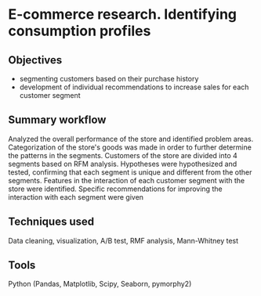 # E-commerce research. Identifying consumption profiles

## Objectives
- segmenting customers based on their purchase history
- development of individual recommendations to increase sales for each customer segment

## Summary workflow
Analyzed the overall performance of the store and identified problem areas. Categorization of the store's goods was made in order to further determine the patterns in the segments. Customers of the store are divided into 4 segments based on RFM analysis. Hypotheses were hypothesized and tested, confirming that each segment is unique and different from the other segments. Features in the interaction of each customer segment with the store were identified. Specific recommendations for improving the interaction with each segment were given

## Techniques used
Data cleaning, visualization, A/B test, RMF analysis, Mann-Whitney test

## Tools
Python (Pandas, Matplotlib, Scipy, Seaborn, pymorphy2)
